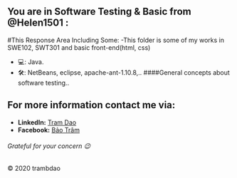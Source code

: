 ## You are in **Software Testing & Basic** from @Helen1501 :

#This Response Area Including Some:
  -This folder is some of my works in SWE102, SWT301 and basic front-end(html, css)
  - 💻: Java.
  - 🛠: NetBeans, eclipse, apache-ant-1.10.8,..
####General concepts about software testing..

## For more information contact me via: 	
  - **LinkedIn:** [Tram Dao](www.linkedin.com/in/helen-dao)
  - **Facebook:** [Bảo Trâm](https://www.facebook.com/bao.tram.1501/)

###### Grateful for your concern 😉 

&copy; 2020 trambdao
